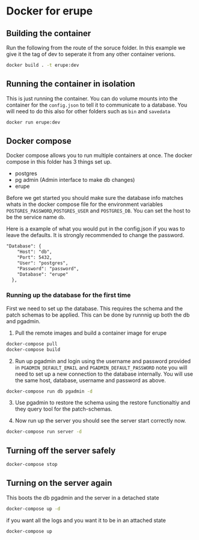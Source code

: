 # Docker for erupe

## Building the container
Run the following from the route of the soruce folder. In this example we give it the tag of dev to seperate it from any other container verions. 
```bash
docker build . -t erupe:dev
```
## Running the container in isolation
This is just running the container. You can do volume mounts into the container for the `config.json` to tell it to communicate to a database. You will need to do this also for other folders such as `bin` and `savedata`
```bash
docker run erupe:dev
```

## Docker compose
Docker compose allows you to run multiple containers at once. The docker compose in this folder has 3 things set up.
- postgres
- pg admin (Admin interface to make db changes)
- erupe

Before we get started you should make sure the database info matches whats in the docker compose file for the environment variables `POSTGRES_PASSWORD`,`POSTGRES_USER` and `POSTGRES_DB`. You can set the host to be the service name `db`.

Here is a example of what you would put in the config.json if you was to leave the defaults. It is strongly recommended to change the password. 
```txt
"Database": {
    "Host": "db",
    "Port": 5432,
    "User": "postgres",
    "Password": "password",
    "Database": "erupe"
  },
```

### Running up the database for the first time
First we need to set up the database. This requires the schema and the patch schemas to be applied. This can be done by runnnig up both the db and pgadmin.

1. Pull the remote images and build a container image for erupe
```bash
docker-compose pull 
docker-compose build
```
2. Run up pgadmin and login using the username and password provided in `PGADMIN_DEFAULT_EMAIL` and `PGADMIN_DEFAULT_PASSWORD` note you will need to set up a new connection to the database internally. You will use the same host, database, username and password as above. 
```bash
docker-compose run db pgadmin -d
```
3. Use pgadmin to restore the schema using the restore functionaltiy and they query tool for the patch-schemas.

4. Now run up the server you should see the server start correctly now. 
```bash
docker-compose run server -d
```

## Turning off the server safely
```bash
docker-compose stop
```
## Turning on the server again 
This boots the db pgadmin and the server in a detached state
```bash
docker-compose up -d
```
if you want all the logs and you want it to be in an attached state 
```bash
docker-compose up
```
